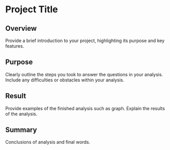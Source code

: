 # Project Title

## Overview

Provide a brief introduction to your project, highlighting its purpose and key features.

## Purpose

Clearly outline the steps you took to answer the questions in your analysis.
Include any difficulties or obstacles within your analysis.


## Result

Provide examples of the finished analysis such as graph.
Explain the results of the analysis.


## Summary
Conclusions of analysis and final words.
